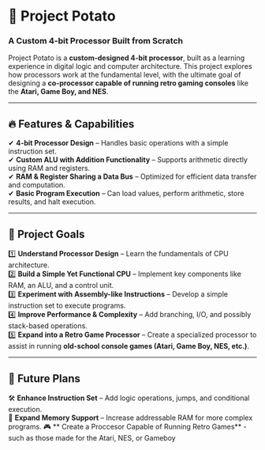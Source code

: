 # 🥔 Project Potato  

### A Custom 4-bit Processor Built from Scratch  

Project Potato is a **custom-designed 4-bit processor**, built as a learning experience in digital logic and computer architecture. This project explores how processors work at the fundamental level, with the ultimate goal of designing a **co-processor capable of running retro gaming consoles** like the **Atari, Game Boy, and NES**.  

---

## 🔥 Features & Capabilities  

✔ **4-bit Processor Design** – Handles basic operations with a simple instruction set.  
✔ **Custom ALU with Addition Functionality** – Supports arithmetic directly using RAM and registers.  
✔ **RAM & Register Sharing a Data Bus** – Optimized for efficient data transfer and computation.  
✔ **Basic Program Execution** – Can load values, perform arithmetic, store results, and halt execution.  

---

## 🎯 Project Goals  

1️⃣ **Understand Processor Design** – Learn the fundamentals of CPU architecture.  
2️⃣ **Build a Simple Yet Functional CPU** – Implement key components like RAM, an ALU, and a control unit.  
3️⃣ **Experiment with Assembly-like Instructions** – Develop a simple instruction set to execute programs.  
4️⃣ **Improve Performance & Complexity** – Add branching, I/O, and possibly stack-based operations.  
5️⃣ **Expand into a Retro Game Processor** – Create a specialized processor to assist in running **old-school console games (Atari, Game Boy, NES, etc.)**.  

---

## 🚀 Future Plans  

🛠 **Enhance Instruction Set** – Add logic operations, jumps, and conditional execution.  
💾 **Expand Memory Support** – Increase addressable RAM for more complex programs.
🎮 ** Create a Proccesor Capable of Running Retro Games** - such as those made for the Atari, NES, or Gameboy


